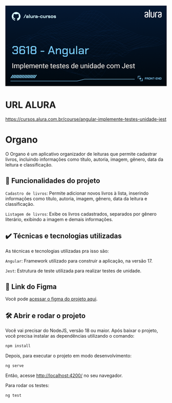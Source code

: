 ![Thumbnail](./thumb.png)

# URL ALURA

https://cursos.alura.com.br/course/angular-implemente-testes-unidade-jest

# Organo

O Organo é um aplicativo organizador de leituras que permite cadastrar livros, incluindo informações como título, autoria, imagem, gênero, data da leitura e classificação.

## 🔨 Funcionalidades do projeto

`Cadastro de livros`: Permite adicionar novos livros à lista, inserindo informações como título, autoria, imagem, gênero, data da leitura e classificação.

`Listagem de livros`: Exibe os livros cadastrados, separados por gênero literário, exibindo a imagem e demais informações.

## ✔️ Técnicas e tecnologias utilizadas

As técnicas e tecnologias utilizadas pra isso são:


`Angular`: Framework utilizado para construir a aplicação, na versão 17.

`Jest`: Estrutura de teste utilizada para realizar testes de unidade.

## 📁 Link do Figma

Você pode [acessar o figma do projeto aqui](https://www.figma.com/file/GYv8FnRc51ZDfGmi2zzaQb/Organo-%7C-Angular?type=design&node-id=134-128&mode=design).


## 🛠️ Abrir e rodar o projeto

Você vai precisar do NodeJS, versão 18 ou maior.
Após baixar o projeto, você precisa instalar as dependências utilizando o comando:
```bash
npm install
```
Depois, para executar o projeto em modo desenvolvimento:
```bash
ng serve
```
Então, acesse [http://localhost:4200/](url) no seu navegador.

Para rodar os testes:
```bash
ng test
```
